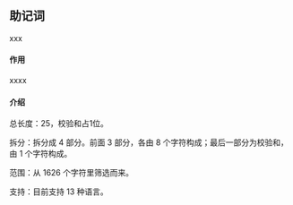 ## 助记词

xxx

#### 作用

xxxx

#### 介绍

总长度：25，校验和占1位。

拆分：拆分成 4 部分。前面 3 部分，各由 8 个字符构成；最后一部分为校验和，由 1 个字符构成。

范围：从 1626 个字符里筛选而来。

支持：目前支持 13 种语言。


